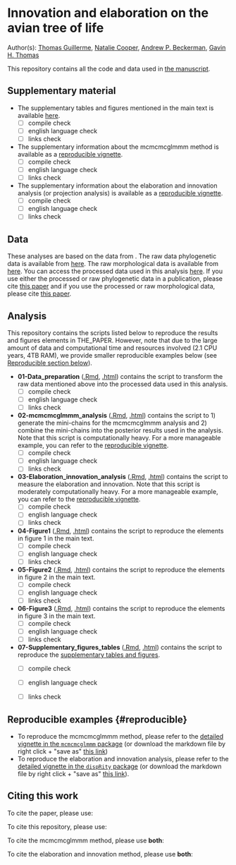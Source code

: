 # Innovation and elaboration on the avian tree of life

Author(s): [Thomas Guillerme](https://github/TGuillerme), [Natalie Cooper](http://nhcooper123.github.io/), [Andrew P. Beckerman](https://andbeck.github.io/beckslab/), [Gavin H. Thomas](https://www.sheffield.ac.uk/biosciences/people/academic-staff/gavin-thomas)

This repository contains all the code and data used in [the manuscript]().

<!-- Repo zenodo: [![DOI](https://zenodo.org/badge/102496441.svg)](https://zenodo.org/badge/latestdoi/102496441) -->
<!-- Preprint link: [![DOI](https://zenodo.org/badge/102496441.svg)](https://zenodo.org/badge/latestdoi/102496441) -->
<!-- Paper link: [![DOI](https://zenodo.org/badge/102496441.svg)](https://zenodo.org/badge/latestdoi/102496441) -->

## Supplementary material

 * The supplementary tables and figures mentioned in the main text is available [here](link_to_supp).
    - [ ] compile check
    - [ ] english language check
    - [ ] links check
 * The supplementary information about the mcmcmcglmmm method is available as a [reproducible vignette](link_to_mcmcmcmglmmm_vignette).
    - [ ] compile check
    - [ ] english language check
    - [ ] links check
 * The supplementary information about the elaboration and innovation analysis (or projection analysis) is available as a [reproducible vignette](link_to_projection_vignette).
    - [ ] compile check
    - [ ] english language check
    - [ ] links check

## Data
These analyses are based on the data from <!-- DATA -->.
The raw data phylogenetic data is available from [here](bird_tree_link).
The raw morphological data is available from [here](beak_data).
You can access the processed data used in this analysis [here](processed_data_repo).
If you use either the processed or raw phylogenetic data in a publication, please cite [this paper](citation_jetz) and if you use the processed or raw morphological data, please cite [this paper](cite_cooney).

## Analysis
This repository contains the scripts listed below to reproduce the results and figures elements in THE_PAPER.
However, note that due to the large amount of data and computational time and resources involved (2.1 CPU years, 4TB RAM), we provide smaller reproducible examples below (see [Reproducible section below](#reproducible)).

 * **01-Data_preparation** ([.Rmd](), [.html]()) contains the script to transform the raw data mentioned above into the processed data used in this analysis.
    - [ ] compile check
    - [ ] english language check
    - [ ] links check
 * **02-mcmcmcglmmm_analysis** ([.Rmd](), [.html]()) contains the script to 1) generate the mini-chains for the mcmcmcglmmm analysis and 2) combine the mini-chains into the posterior results used in the analysis. Note that this script is computationally heavy. For a more manageable example, you can refer to the [reproducible vignette](link_to_mcmcmcmglmmm_vignette).
    - [ ] compile check
    - [ ] english language check
    - [ ] links check
 * **03-Elaboration_innovation_analysis** ([.Rmd](), [.html]()) contains the script to measure the elaboration and innovation. Note that this script is moderately computationally heavy. For a more manageable example, you can refer to the [reproducible vignette](link_to_projection_vignette).
    - [ ] compile check
    - [ ] english language check
    - [ ] links check
 * **04-Figure1** ([.Rmd](), [.html]()) contains the script to reproduce the elements in figure 1 in the main text.
    - [ ] compile check
    - [ ] english language check
    - [ ] links check
 * **05-Figure2** ([.Rmd](), [.html]()) contains the script to reproduce the elements in figure 2 in the main text.
    - [ ] compile check
    - [ ] english language check
    - [ ] links check
 * **06-Figure3** ([.Rmd](), [.html]()) contains the script to reproduce the elements in figure 3 in the main text.
    - [ ] compile check
    - [ ] english language check
    - [ ] links check
 * **07-Supplementary_figures_tables** ([.Rmd](), [.html]()) contains the script to reproduce the [supplementary tables and figures](link_to_supp).
    - [ ] compile check
    - [ ] english language check
    - [ ] links check


## Reproducible examples {#reproducible}
 * To reproduce the mcmcmcglmmm method, please refer to the [detailed vignette in the `mcmcmcglmmm` package](link_to_mcmcmcmglmmm_vignette) (or download the markdown file by right click + "save as" [this link](raw_vignette_link))
 * To reproduce the elaboration and innovation analysis, please refer to the [detailed vignette in the `dispRity` package](link_to_projection_vignette) (or download the markdown file by right click + "save as" [this link](raw_vignette_link)).


## Citing this work

To cite the paper, please use:
<!-- Paper cite (link to cite formats) -->

To cite this repository, please use:
<!-- Repo Zenodo cite (link to cite formats) -->

To cite the mcmcmcglmmm method, please use **both**:
<!-- Paper cite (link to cite formats) -->
<!-- mcmcmcglmmm Zenodo cite (link to cite formats) -->

To cite the elaboration and innovation method, please use **both**:
<!-- Paper cite (link to cite formats) -->
<!-- dispRity paper (link to cite formats) -->

